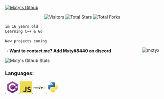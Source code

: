 <a href="" target="_blank"> <img src="https://cdn.discordapp.com/attachments/980924074903613510/985886926231974008/Untitled.png" alt="Mxty's Github"/></a>
<p align="center">
  <img src="https://komarev.com/ghpvc/?username=mxtyx&label=Profile%20views&color=blueviolet&style=flat" alt="Visitors"></a>
<img src="https://img.shields.io/badge/dynamic/json?&label=Total%20Stars&color=blueviolet&style=flat&style=for-the-badge&query=%24.stars&url=https://api.github-star-counter.workers.dev/user/mxtyx" alt="Total Stars" ></a>
<img src="https://img.shields.io/badge/dynamic/json?&label=Total%20Forks&color=blueviolet&style=flat&style=for-the-badge&query=%24.forks&url=https://api.github-star-counter.workers.dev/user/mxtyx" alt="Total Forks"></a> </p>

```sh-session
im 16 years old
Learning C++ & Go

New projects coming
```

・**Want to contact me? Add Mxty#8440 on discord**
</a><img align="right" src="https://github-readme-stats.vercel.app/api/top-langs?username=mxtyx&count_private=true&hide=procfile,css&theme=dark&border_color=000000&cache_seconds=1800&layout=compact&langs_count=10&custom_title=Most Used Coding Languages" alt="mxtyx" /> </p>

![Mxty's Github Stats](https://github-readme-stats.vercel.app/api?username=Mxtyx&show_icons=true&theme=midnight-purple)


<h3 align="left">Languages:</h3>
<p align="left"> <a href="https://www.w3schools.com/cpp/" target="_blank" rel="noreferrer"> <img href="https://www.w3schools.com/cs/" target="_blank" rel="noreferrer"> <img src="https://raw.githubusercontent.com/devicons/devicon/master/icons/csharp/csharp-original.svg" alt="csharp" width="40" height="40"/> </a> <a href="https://developer.mozilla.org/en-US/docs/Web/JavaScript" target="_blank" rel="noreferrer"> <img src="https://raw.githubusercontent.com/devicons/devicon/master/icons/javascript/javascript-original.svg" alt="javascript" width="40" height="40"/> </a> <a href="https://nodejs.org" target="_blank" rel="noreferrer"> <img src="https://raw.githubusercontent.com/devicons/devicon/master/icons/nodejs/nodejs-original-wordmark.svg" alt="nodejs" width="40" height="40"/> </a> <a href="https://www.python.org" target="_blank" rel="noreferrer"> <img src="https://raw.githubusercontent.com/devicons/devicon/master/icons/python/python-original.svg" alt="python" width="40" height="40"/> </a> </p>


